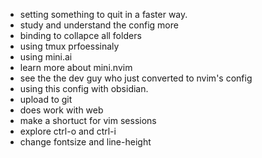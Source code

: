 - setting something to quit in a faster way. 
- study and understand the config more
- binding to collapce all folders
- using tmux prfoessinaly
- using mini.ai
- learn more about mini.nvim
- see the the dev guy who just converted to nvim's config
- using this config with obsidian. 
- upload to git 
- does work with web
- make a shortuct for vim sessions
- explore ctrl-o and ctrl-i
- change fontsize and line-height
